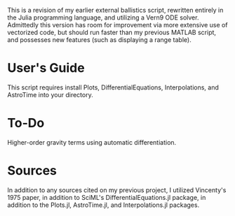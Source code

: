 This is a revision of my earlier external ballistics script, rewritten entirely in the Julia programming language, and utilizing a Vern9 ODE solver. Admittedly this version has room for improvement via more extensive use of vectorized code, but should run faster than my previous MATLAB script, and possesses new features (such as displaying a range table).

# User's Guide
This script requires install Plots, DifferentialEquations, Interpolations, and AstroTime into your directory.

# To-Do
Higher-order gravity terms using automatic differentiation.

# Sources
In addition to any sources cited on my previous project, I utilized Vincenty's 1975 paper, in addition to SciML's DifferentialEquations.jl package, in addition to the Plots.jl, AstroTime.jl, and Interpolations.jl packages.
